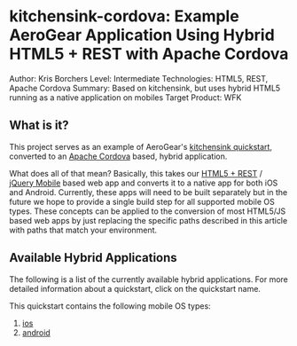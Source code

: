 kitchensink-cordova: Example AeroGear Application Using Hybrid HTML5 + REST with Apache Cordova
===============================================================================================
Author: Kris Borchers
Level: Intermediate
Technologies: HTML5, REST, Apache Cordova
Summary: Based on kitchensink, but uses hybrid HTML5 running as a native application on mobiles
Target Product: WFK

What is it?
-----------

This project serves as an example of AeroGear's [kitchensink quickstart](http://www.github.com/aerogear/as-quickstarts/tree/master/kitchensink-html5-mobile), converted to an [Apache Cordova](http://incubator.apache.org/cordova/) based, hybrid application.

What does all of that mean? Basically, this takes our [HTML5 + REST](https://community.jboss.org/docs/DOC-17326) / [jQuery Mobile](http://www.jquerymobile.com) based web app and converts it to a native app for both iOS and Android. Currently, these apps will need to be built separately but in the future we hope to provide a single build step for all supported mobile OS types. These concepts can be applied to the conversion of most HTML5/JS based web apps by just replacing the specific paths described in this article with paths that match your environment.

Available Hybrid Applications
-----------------------------

The following is a list of the currently available hybrid applications.
For more detailed information about a quickstart, click on the quickstart name.

This quickstart contains the following mobile OS types:

1. [ios](ios/README.md)
2. [android](android/README.md)
